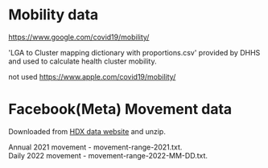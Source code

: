 # Mobility data

https://www.google.com/covid19/mobility/

'LGA to Cluster mapping dictionary with proportions.csv' provided by DHHS and used to calculate health cluster mobility. 


not used
https://www.apple.com/covid19/mobility/
# Facebook(Meta) Movement data
Downloaded from [HDX data website](https://data.humdata.org/dataset/movement-range-maps) and unzip.

Annual 2021 movement - movement-range-2021.txt.  
Daily 2022 movement - movement-range-2022-MM-DD.txt.